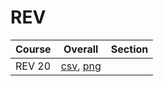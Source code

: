 # REV

| Course | Overall | Section |
| ------ | ------- | ------- |
| REV 20 | [csv](https://github.com/UCSD-Historical-Enrollment-Data/2024Winter/blob/main/overall/REV%2020.csv), [png](https://raw.githubusercontent.com/UCSD-Historical-Enrollment-Data/2024Winter/main/plot_overall/REV%2020.png) |  |
